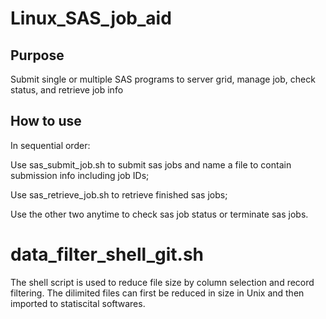 # Linux_SAS_job_aid

## Purpose
Submit single or multiple SAS programs to server grid, manage job, check status, and retrieve job info

## How to use
In sequential order:

Use sas_submit_job.sh to submit sas jobs and name a file to contain submission info including job IDs;

Use sas_retrieve_job.sh to retrieve finished sas jobs;

Use the other two anytime to check sas job status or terminate sas jobs.

# data_filter_shell_git.sh
The shell script is used to reduce file size by column selection and record filtering. The dilimited files can first be reduced in size in Unix and then imported to statiscital softwares.
